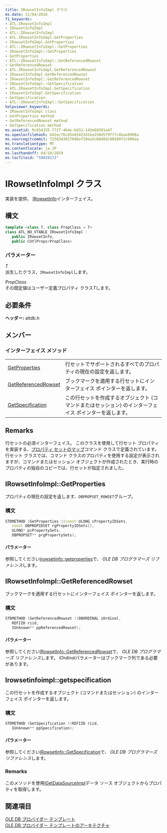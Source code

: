 ```yaml
---
title: IRowsetInfoImpl クラス
ms.date: 11/04/2016
f1_keywords:
- ATL.IRowsetInfoImpl
- IRowsetInfoImpl
- ATL::IRowsetInfoImpl
- ATL.IRowsetInfoImpl.GetProperties
- IRowsetInfoImpl.GetProperties
- ATL::IRowsetInfoImpl::GetProperties
- IRowsetInfoImpl::GetProperties
- GetProperties
- ATL::IRowsetInfoImpl::GetReferencedRowset
- GetReferencedRowset
- ATL.IRowsetInfoImpl.GetReferencedRowset
- IRowsetInfoImpl.GetReferencedRowset
- IRowsetInfoImpl::GetReferencedRowset
- IRowsetInfoImpl::GetSpecification
- ATL.IRowsetInfoImpl.GetSpecification
- IRowsetInfoImpl.GetSpecification
- GetSpecification
- ATL::IRowsetInfoImpl::GetSpecification
helpviewer_keywords:
- IRowsetInfoImpl class
- GetProperties method
- GetReferencedRowset method
- GetSpecification method
ms.assetid: 9c654155-7727-464e-bd31-143e68391a47
ms.openlocfilehash: b42ecf6c03dd1023d1ba150d579f77c4bae8998a
ms.sourcegitcommit: 72583d30170d6ef29ea5c6848dc00169f2c909aa
ms.translationtype: MT
ms.contentlocale: ja-JP
ms.lasthandoff: 04/18/2019
ms.locfileid: "59029172"
---
```

# <a name="irowsetinfoimpl-class"></a>IRowsetInfoImpl クラス

実装を提供、 [IRowsetInfo](/previous-versions/windows/desktop/ms724541(v=vs.85))インターフェイス。

## <a name="syntax"></a>構文

```cpp
template <class T, class PropClass = T>
class ATL_NO_VTABLE IRowsetInfoImpl :
   public IRowsetInfo, 
   public CUtlProps<PropClass>
```

### <a name="parameters"></a>パラメーター

*T*<br/>
派生したクラス、`IRowsetInfoImpl`します。

*PropClass*<br/>
その既定値はユーザー定義プロパティ クラス*T*します。

## <a name="requirements"></a>必要条件

**ヘッダー:** altdb.h

## <a name="members"></a>メンバー

### <a name="interface-methods"></a>インターフェイス メソッド

|||
|-|-|
|[GetProperties](#getproperties)|行セットでサポートされるすべてのプロパティの現在の設定を返します。|
|[GetReferencedRowset](#getreferencedrowset)|ブックマークを適用する行セットにインターフェイス ポインターを返します。|
|[GetSpecification](#getspecification)|この行セットを作成するオブジェクト (コマンドまたはセッション) のインターフェイス ポインターを返します。|

## <a name="remarks"></a>Remarks

行セットの必須インターフェイス。 このクラスを使用して行セット プロパティを実装する、[プロパティ セットのマップ](../../data/oledb/begin-propset-map.md)コマンド クラスで定義されています。 行セット クラスでは、コマンド クラスのプロパティを使用する設定が表示されますが、コマンドまたはセッション オブジェクトが作成されたとき、実行時のプロパティの独自のコピーでは、行セットが指定されました。

## <a name="getproperties"></a> IRowsetInfoImpl::GetProperties

プロパティの現在の設定を返します、`DBPROPSET_ROWSET`グループ。

### <a name="syntax"></a>構文

```cpp
STDMETHOD (GetProperties )(const ULONG cPropertyIDSets,
   const DBPROPIDSET rgPropertyIDSets[],
   ULONG* pcPropertySets,
   DBPROPSET** prgPropertySets);
```

#### <a name="parameters"></a>パラメーター

参照してください[irowsetinfo::getproperties](/previous-versions/windows/desktop/ms719611(v=vs.85))で、 *OLE DB プログラマーズ リファレンス*します。

## <a name="getreferencedrowset"></a> IRowsetInfoImpl::GetReferencedRowset

ブックマークを適用する行セットにインターフェイス ポインターを返します。

### <a name="syntax"></a>構文

```cpp
STDMETHOD (GetReferencedRowset )(DBORDINAL iOrdinal,
   REFIID riid,
   IUnknown** ppReferencedRowset);
```

#### <a name="parameters"></a>パラメーター

参照してください[IRowsetInfo::GetReferencedRowset](/previous-versions/windows/desktop/ms721145(v=vs.85))で、 *OLE DB プログラマーズ リファレンス*します。 *IOrdinal*パラメーターはブックマーク列である必要があります。

## <a name="getspecification"></a> Irowsetinfoimpl::getspecification

この行セットを作成するオブジェクト (コマンドまたはセッション) のインターフェイス ポインターを返します。

### <a name="syntax"></a>構文

```cpp
STDMETHOD (GetSpecification )(REFIID riid,
   IUnknown** ppSpecification);
```

#### <a name="parameters"></a>パラメーター

参照してください[IRowsetInfo::GetSpecification](/previous-versions/windows/desktop/ms716746(v=vs.85))で、 *OLE DB プログラマーズ リファレンス*します。

### <a name="remarks"></a>Remarks

このメソッドを使用[IGetDataSourceImpl](../../data/oledb/igetdatasourceimpl-class.md)データ ソース オブジェクトからプロパティを取得します。

## <a name="see-also"></a>関連項目

[OLE DB プロバイダー テンプレート](../../data/oledb/ole-db-provider-templates-cpp.md)<br/>
[OLE DB プロバイダー テンプレートのアーキテクチャ](../../data/oledb/ole-db-provider-template-architecture.md)